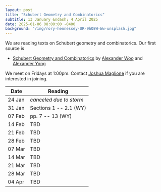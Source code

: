 ```yaml
---
layout: post
title: "Schubert Geometry and Combinatorics"
subtitle: 13 January &ndash; 4 April 2025
date: 2025-01-06 08:00:00 -0400
background: "/img/rory-hennessey-UR-9hOEW-Ww-unsplash.jpg"
---
```


We are reading texts on Schubert geometry and combinatorics. Our first source is
- [Schubert Geometry and Combinatorics](https://arxiv.org/pdf/2303.01436) by [Alexander Woo](https://webpages.uidaho.edu/AlexanderWoo/) and [Alexander Yong](https://ayong.web.illinois.edu/)

We meet on Fridays at 1:00pm. Contact [Joshua Maglione](mailto:joshua.maglione@universityofgalway.ie) if you are interested in joining.

| Date   | Reading                 | 
| ------ | ----------------------- | 
| 24 Jan | *canceled due to storm* | 
| 31 Jan | Sections 1 -- 2.1 (WY)  |
| 07 Feb | pp. 7 -- 13 (WY) |
| 14 Feb | TBD |
| 21 Feb | TBD |
| 28 Feb | TBD |
| 07 Mar | TBD |
| 14 Mar | TBD |
| 21 Mar | TBD |
| 28 Mar | TBD | 
| 04 Apr | TBD | 